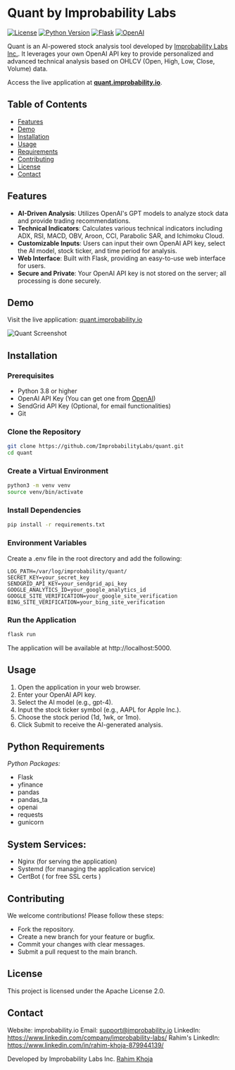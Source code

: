 # Quant by Improbability Labs

[![License](https://img.shields.io/badge/license-Apache%202.0-blue.svg)](LICENSE)
[![Python Version](https://img.shields.io/badge/python-3.8%2B-blue)](https://www.python.org/downloads/)
[![Flask](https://img.shields.io/badge/Flask-2.0%2B-green)](https://flask.palletsprojects.com/)
[![OpenAI](https://img.shields.io/badge/OpenAI-GPT--4-orange)](https://openai.com/)

Quant is an AI-powered stock analysis tool developed by [Improbability Labs Inc.](https://improbability.io/). It leverages your own OpenAI API key to provide personalized and advanced technical analysis based on OHLCV (Open, High, Low, Close, Volume) data.

Access the live application at **[quant.improbability.io](https://quant.improbability.io/)**.

## Table of Contents

- [Features](#features)
- [Demo](#demo)
- [Installation](#installation)
- [Usage](#usage)
- [Requirements](#requirements)
- [Contributing](#contributing)
- [License](#license)
- [Contact](#contact)

## Features

- **AI-Driven Analysis**: Utilizes OpenAI's GPT models to analyze stock data and provide trading recommendations.
- **Technical Indicators**: Calculates various technical indicators including ADX, RSI, MACD, OBV, Aroon, CCI, Parabolic SAR, and Ichimoku Cloud.
- **Customizable Inputs**: Users can input their own OpenAI API key, select the AI model, stock ticker, and time period for analysis.
- **Web Interface**: Built with Flask, providing an easy-to-use web interface for users.
- **Secure and Private**: Your OpenAI API key is not stored on the server; all processing is done securely.

## Demo

Visit the live application: [quant.improbability.io](https://quant.improbability.io/)

![Quant Screenshot](https://your-image-url.com/screenshot.png) <!-- Replace with actual screenshot URL -->

## Installation

### Prerequisites

- Python 3.8 or higher
- OpenAI API Key (You can get one from [OpenAI](https://openai.com/))
- SendGrid API Key (Optional, for email functionalities)
- Git

### Clone the Repository

```bash
git clone https://github.com/ImprobabilityLabs/quant.git
cd quant
```

### Create a Virtual Environment
```bash
python3 -m venv venv
source venv/bin/activate
```

### Install Dependencies
```bash
pip install -r requirements.txt
```

### Environment Variables

Create a .env file in the root directory and add the following:
```env
LOG_PATH=/var/log/improbability/quant/
SECRET_KEY=your_secret_key
SENDGRID_API_KEY=your_sendgrid_api_key
GOOGLE_ANALYTICS_ID=your_google_analytics_id
GOOGLE_SITE_VERIFICATION=your_google_site_verification
BING_SITE_VERIFICATION=your_bing_site_verification
```

### Run the Application
```bash
flask run
```

The application will be available at http://localhost:5000.

## Usage
1. Open the application in your web browser.
2. Enter your OpenAI API key.
3. Select the AI model (e.g., gpt-4).
4. Input the stock ticker symbol (e.g., AAPL for Apple Inc.).
5. Choose the stock period (1d, 1wk, or 1mo).
6. Click Submit to receive the AI-generated analysis.

## Python Requirements
*Python Packages:*
- Flask
- yfinance
- pandas
- pandas_ta
- openai
- requests
- gunicorn

## System Services:
- Nginx (for serving the application)
- Systemd (for managing the application service)
- CertBot ( for free SSL certs )

## Contributing
We welcome contributions! Please follow these steps:

- Fork the repository.
- Create a new branch for your feature or bugfix.
- Commit your changes with clear messages.
- Submit a pull request to the main branch.

## License
This project is licensed under the Apache License 2.0.

## Contact
Website: improbability.io
Email: support@improbability.io
LinkedIn: https://www.linkedin.com/company/improbability-labs/
Rahim's LinkedIn: https://www.linkedin.com/in/rahim-khoja-879944139/

Developed by Improbability Labs Inc. [Rahim Khoja](mailto:rahim@khoja.ca)
